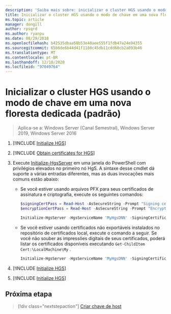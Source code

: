 ```yaml
---
description: 'Saiba mais sobre: inicializar o cluster HGS usando o modo de chave em uma nova floresta dedicada (padrão)'
title: Inicializar o cluster HGS usando o modo de chave em uma nova floresta dedicada (padrão)
ms.topic: article
manager: dongill
author: rpsqrd
ms.author: ryanpu
ms.date: 08/29/2018
ms.openlocfilehash: b42535dbaa58b53e40aee555f1fdb47a24e94355
ms.sourcegitcommit: 65b6de6b44d41f1180c45db11cdd60cb2a093b46
ms.translationtype: MT
ms.contentlocale: pt-BR
ms.lasthandoff: 12/10/2020
ms.locfileid: "97049764"
---
```

# <a name="initialize-the-hgs-cluster-using-key-mode-in-a-new-dedicated-forest-default"></a>Inicializar o cluster HGS usando o modo de chave em uma nova floresta dedicada (padrão)

>Aplica-se a: Windows Server (Canal Semestral), Windows Server 2019, Windows Server 2016


1.  [!INCLUDE [Initialize HGS](../../../includes/guarded-fabric-initialize-hgs-default-step-one.md)]
2.  [!INCLUDE [Obtain certificates for HGS](../../../includes/guarded-fabric-initialize-hgs-default-step-two.md)]

3.  Execute [Initialize-HgsServer](https://technet.microsoft.com/library/mt652185.aspx) em uma janela do PowerShell com privilégios elevados no primeiro nó HgS. A sintaxe desse cmdlet dá suporte a várias entradas diferentes, mas as duas invocações mais comuns estão abaixo:

    -   Se você estiver usando arquivos PFX para seus certificados de assinatura e criptografia, execute os seguintes comandos:

        ```powershell
        $signingCertPass = Read-Host -AsSecureString -Prompt "Signing certificate password"
        $encryptionCertPass = Read-Host -AsSecureString -Prompt "Encryption certificate password"

        Initialize-HgsServer -HgsServiceName 'MyHgsDNN' -SigningCertificatePath '.\signCert.pfx' -SigningCertificatePassword $signingCertPass -EncryptionCertificatePath '.\encCert.pfx' -EncryptionCertificatePassword $encryptionCertPass -TrustHostkey
        ```

    -   Se você estiver usando certificados não exportáveis instalados no repositório de certificados local, execute o comando a seguir. Se você não souber as impressões digitais de seus certificados, poderá listar os certificados disponíveis executando `Get-ChildItem Cert:\LocalMachine\My` .

        ```powershell
        Initialize-HgsServer -HgsServiceName 'MyHgsDNN' -SigningCertificateThumbprint '1A2B3C4D5E6F...' -EncryptionCertificateThumbprint '0F9E8D7C6B5A...' --TrustHostKey
        ```

4.  [!INCLUDE [Initialize HGS](../../../includes/guarded-fabric-initialize-hgs-default-step-four.md)]

5.  [!INCLUDE [Initialize HGS](../../../includes/guarded-fabric-initialize-hgs-default-step-five.md)]


## <a name="next-step"></a>Próxima etapa

> [!div class="nextstepaction"]
> [Criar chave de host](guarded-fabric-create-host-key.md)
